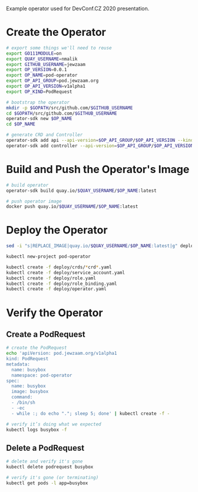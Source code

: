 Example operator used for DevConf.CZ 2020 presentation.

# Create the Operator

```bash
# export some things we'll need to reuse
export GO111MODULE=on
export QUAY_USERNAME=nmalik
export GITHUB_USERNAME=jewzaam
export OP_VERSION=0.0.1
export OP_NAME=pod-operator
export OP_API_GROUP=pod.jewzaam.org
export OP_API_VERSION=v1alpha1
export OP_KIND=PodRequest

# bootstrap the operator
mkdir -p $GOPATH/src/github.com/$GITHUB_USERNAME
cd $GOPATH/src/github.com/$GITHUB_USERNAME
operator-sdk new $OP_NAME
cd $OP_NAME

# generate CRD and Controller
operator-sdk add api --api-version=$OP_API_GROUP/$OP_API_VERSION --kind=$OP_KIND
operator-sdk add controller --api-version=$OP_API_GROUP/$OP_API_VERSION --kind=$OP_KIND
```

# Build and Push the Operator's Image

```bash
# build operator
operator-sdk build quay.io/$QUAY_USERNAME/$OP_NAME:latest

# push operator image
docker push quay.io/$QUAY_USERNAME/$OP_NAME:latest
```

# Deploy the Operator

```bash
sed -i "s|REPLACE_IMAGE|quay.io/$QUAY_USERNAME/$OP_NAME:latest|g" deploy/operator.yaml

kubectl new-project pod-operator

kubectl create -f deploy/crds/*crd*.yaml
kubectl create -f deploy/service_account.yaml
kubectl create -f deploy/role.yaml
kubectl create -f deploy/role_binding.yaml
kubectl create -f deploy/operator.yaml
```

# Verify the Operator

## Create a PodRequest

```bash
# create the PodRequest
echo 'apiVersion: pod.jewzaam.org/v1alpha1
kind: PodRequest
metadata:
  name: busybox
  namespace: pod-operator
spec:
  name: busybox
  image: busybox
  command:
  - /bin/sh
  - -ec
  - while :; do echo "."; sleep 5; done' | kubectl create -f -

# verify it’s doing what we expected
kubectl logs busybox -f
```

## Delete a PodRequest

```bash
# delete and verify it's gone
kubectl delete podrequest busybox

# verify it's gone (or terminating)
kubectl get pods -l app=busybox
```
